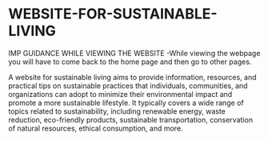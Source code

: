 # WEBSITE-FOR-SUSTAINABLE-LIVING

IMP GUIDANCE WHILE VIEWING THE WEBSITE -While viewing the webpage you will have to come back to the home page and then go to other pages. 

A website for sustainable living aims to provide information, resources, and practical tips on sustainable practices that individuals,
communities, and organizations can adopt to minimize their environmental impact and promote a more sustainable lifestyle. It typically
covers a wide range of topics related to sustainability, including renewable energy, waste reduction, eco-friendly products, sustainable 
transportation, conservation of natural resources, ethical consumption, and more.

